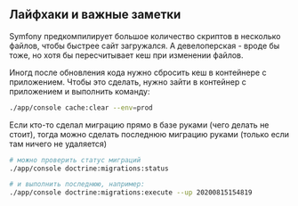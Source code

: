 ## Лайфхаки и важные заметки

Symfony предкомпилирует большое количество скриптов в несколько файлов, чтобы быстрее сайт загружался. А девелоперская - вроде бы тоже, но хотя бы пересчитывает кеш при изменении файлов.

Иногд после обновления кода нужно сбросить кеш в контейнере с приложением. Чтобы это сделать, нужно зайти в контейнер с приложением и выполнить команду:

``` bash
./app/console cache:clear --env=prod
```

Если кто-то сделал миграцию прямо в базе руками (чего делать не стоит), тогда
можно сделать последнюю миграцию руками (только если там ничего не удаляется)

``` bash
# можно проверить статус миграций
./app/console doctrine:migrations:status

# и выполнить последнюю, например:
./app/console doctrine:migrations:execute --up 20200815154819
```
